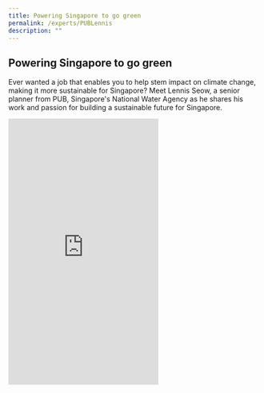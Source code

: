 ```yaml
---
title: Powering Singapore to go green
permalink: /experts/PUBLennis
description: ""
---
```

## Powering Singapore to go green

Ever wanted a job that enables you to help stem impact on climate change, making it more sustainable for Singapore? Meet Lennis Seow, a senior planner from PUB, Singapore's National Water Agency as he shares his work and passion for building a sustainable future for Singapore.

<iframe width="300" height="533" src="https://www.youtube.com/embed/9KunkMZ3GDc" title="YouTube video player" frameborder="0" allow="accelerometer; autoplay; clipboard-write; encrypted-media; gyroscope; picture-in-picture" allowfullscreen></iframe>
